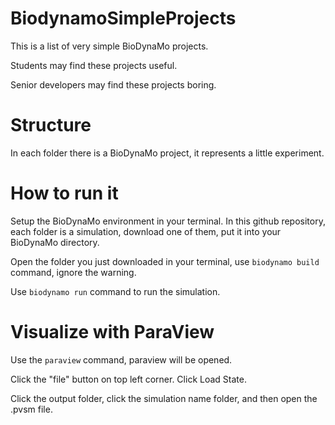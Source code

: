 # BiodynamoSimpleProjects

This is a list of very simple BioDynaMo projects.

Students may find these projects useful.

Senior developers may find these projects boring.

# Structure

In each folder there is a BioDynaMo project, it represents a little experiment.

# How to run it

Setup the BioDynaMo environment in your terminal.
In this github repository, each folder is a simulation, download one of them, put it into your BioDynaMo directory.

Open the folder you just downloaded in your terminal, use `biodynamo build` command, ignore the warning.

Use `biodynamo run` command to run the simulation.

# Visualize with ParaView

Use the `paraview` command, paraview will be opened.

Click the "file" button on top left corner. Click Load State.

Click the output folder, click the simulation name folder, and then open the .pvsm file.
